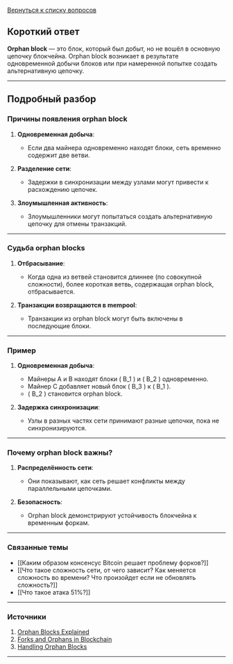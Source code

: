 [Вернуться к списку вопросов](3.%20Список%20вопросов)

## Короткий ответ

**Orphan block** — это блок, который был добыт, но не вошёл в основную цепочку блокчейна. Orphan block возникает в результате одновременной добычи блоков или при намеренной попытке создать альтернативную цепочку.

---

## Подробный разбор

### Причины появления orphan block

1. **Одновременная добыча**:
   - Если два майнера одновременно находят блоки, сеть временно содержит две ветви.

2. **Разделение сети**:
   - Задержки в синхронизации между узлами могут привести к расхождению цепочек.

3. **Злоумышленная активность**:
   - Злоумышленники могут попытаться создать альтернативную цепочку для отмены транзакций.

---

### Судьба orphan blocks

1. **Отбрасывание**:
   - Когда одна из ветвей становится длиннее (по совокупной сложности), более короткая ветвь, содержащая orphan block, отбрасывается.

2. **Транзакции возвращаются в mempool**:
   - Транзакции из orphan block могут быть включены в последующие блоки.

---

### Пример

1. **Одновременная добыча**:
   - Майнеры A и B находят блоки \( B_1 \) и \( B_2 \) одновременно.
   - Майнер C добавляет новый блок \( B_3 \) к \( B_1 \).
   - \( B_2 \) становится orphan block.

2. **Задержка синхронизации**:
   - Узлы в разных частях сети принимают разные цепочки, пока не синхронизируются.

---

### Почему orphan block важны?

1. **Распределённость сети**:
   - Они показывают, как сеть решает конфликты между параллельными цепочками.

2. **Безопасность**:
   - Orphan block демонстрируют устойчивость блокчейна к временным форкам.

---

### Связанные темы

- [[Каким образом консенсус Bitcoin решает проблему форков?]]
- [[Что такое сложность сети, от чего зависит? Как меняется сложность во времени? Что произойдет если не обновлять сложность?]]
- [[Что такое атака 51%?]]

---

### Источники

1. [Orphan Blocks Explained](https://en.bitcoin.it/wiki/Orphan_blocks)
2. [Forks and Orphans in Blockchain](https://www.coindesk.com/learn/what-is-a-bitcoin-fork/)
3. [Handling Orphan Blocks](https://bitcoin.stackexchange.com/questions/what-are-orphan-blocks)

---